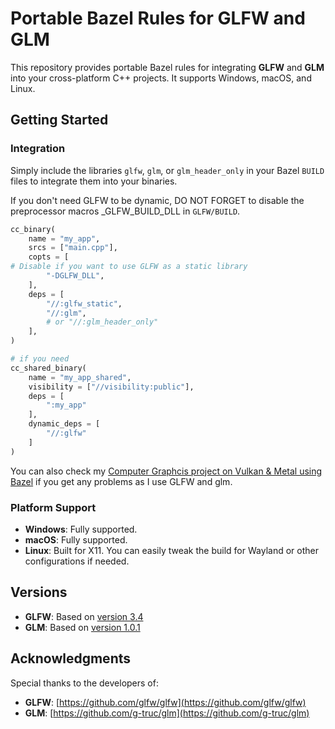 # Portable Bazel Rules for GLFW and GLM

This repository provides portable Bazel rules for integrating **GLFW** and **GLM** into your cross-platform C++ projects. It supports Windows, macOS, and Linux.

## Getting Started

### Integration

Simply include the libraries `glfw`, `glm`, or `glm_header_only` in your Bazel `BUILD` files to integrate them into your binaries.

If you don't need GLFW to be dynamic, DO NOT FORGET to disable the preprocessor macros _GLFW_BUILD_DLL in `GLFW/BUILD`.

```python
cc_binary(
    name = "my_app",
    srcs = ["main.cpp"],
    copts = [
# Disable if you want to use GLFW as a static library
        "-DGLFW_DLL",
    ],
    deps = [
        "//:glfw_static",
        "//:glm",
        # or "//:glm_header_only"
    ],
)

# if you need 
cc_shared_binary(
    name = "my_app_shared",
    visibility = ["//visibility:public"],
    deps = [
        ":my_app"
    ],
    dynamic_deps = [
        "//:glfw"
    ]
)
```

You can also check my [Computer Graphcis project on Vulkan & Metal using Bazel](https://github.com/kevinpruvost/Bazel_Vulkan_Metal) if you get any problems as I use GLFW and glm.

### Platform Support

- **Windows**: Fully supported.
- **macOS**: Fully supported.
- **Linux**: Built for X11. You can easily tweak the build for Wayland or other configurations if needed.

## Versions

- **GLFW**: Based on [version 3.4](https://github.com/glfw/glfw/releases/tag/3.4)
- **GLM**: Based on [version 1.0.1](https://github.com/g-truc/glm/releases/tag/1.0.1)

## Acknowledgments

Special thanks to the developers of:

- **GLFW**: [https://github.com/glfw/glfw](https://github.com/glfw/glfw)
- **GLM**: [https://github.com/g-truc/glm](https://github.com/g-truc/glm)
